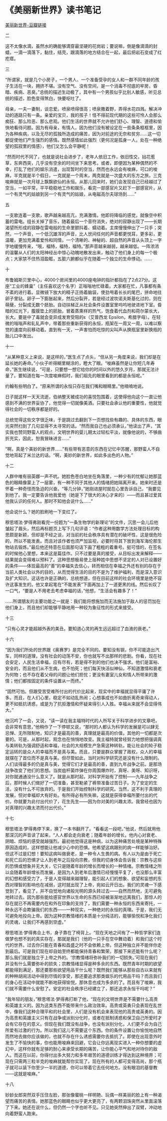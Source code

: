 # 《美丽新世界》读书笔记
[美丽新世界-豆瓣链接](https://book.douban.com/subject/1321789/)

二

这不太像水滴，虽然水的确能够滴穿最坚硬的花岗岩；要说嘛，倒是像滴滴的封蜡，一滴一滴落下，黏住，结壳，跟滴落的地方结合在一起，最后把岩石变成了红疙瘩。

三

“所谓家，就是几个小房子，一个男人、一个准备受孕的女人和一群不同年龄的孩子生活在一块，拥挤不堪。没有空气、没有空间，是一个消毒不彻底的牢房，昏暗、疾病、恶臭。”总统的描述生动极了，其中有一个男孩似乎比别人敏感，听见总统的描述，脸色变得煞白，快要呕吐了。

母亲，一夫一妻制，谈恋爱。喷泉喷得很高；喷泉撒着野，弄得水花四溅。解决冲动的道路只有一条。亲爱的宝贝，我的孩子！怪不得前现代期的这些可怜人会那么痴狂、那么险恶、那么悲观。他们生活的世界就不允许他们舒心、理智、道德和愉快地看待问题。因为有母亲，有情人，因为他们没有被设定在一些条条框框里，因为各种疾病，以及无尽的孤独所造成的痛苦，因为对前途的无奈和贫穷……这一切都促使他们产生强烈的感情。既然感情如此强烈（更何况是孤身一人，处在一种绝望的孤寂里的情感），他们又怎么会平静呢！

“然而时代不同了，也就是说社会进步了，老年人依旧工作，依旧性交，拈花惹草，东奔西突，几乎没有空余的时间坐下来思考。或者，即便因为某种偶然的不幸，打乱了他们的娱乐消遣，出现暂时的空当，然而也永远会有唆麻，可口的唆麻，半克就是半个假日，一克就是一个周末，两克就是一次盛大的东方之旅，三克唆麻就是一次月球上飘飘欲仙的永恒。从那儿回来时，她们会发现自己已经越过了空当，一如平常，平平稳稳地工作和娱乐，看完一部感官片又赶下一部感官片，从一个有灵气的姑娘到另一个有灵气的姑娘，从电磁高尔夫球场到……”

五

一支歌连着一支歌，歌声越来越高亢，充满激情。他即将降临的感觉，就像空中积蓄的雷电。组长关掉了音乐，随着最后一个音符消失，绝对的寂静出现了——长期渴望所形成的寂静在雷电般的生命里颤抖着、蠕动着。主席慢慢伸出了一只手；突然，一个声音，一个低沉雄浑的声音，比人世间任何的声音都更悦耳，更多彩，更温暖，更加充满着爱怜和同情，一个清晰的、神秘的、超自然的声音从头顶上一字字地缓慢传来，“哦，福特，福特，福特。”那声音越来越弱，越来越低。一阵浓浓的温馨从人们的太阳神经丛中惊心动魄地散发出来，触动了他们身上的每一个极点；大家禁不住热泪盈眶，五脏六腑都似乎在随着一个独立的生命悸动。……

十

布鲁姆斯贝里中心，4000个房间里的4000座电钟的指针都指在了2点27分。这座“工业的蜂巢”（主任喜欢这个名字）正嗡嗡地忙碌着。大家都在忙，凡事都有条不紊的进行着。显微镜下放大的精子正扬着脑袋，使劲甩着长长的尾巴，拼命地往卵子里钻。卵子一下膨胀起来，然后分裂开，若是经过波坎诺夫斯基化过的，则在萌蘖，分裂成无数个胚胎。自动扶梯正从社会条件设置室里呜呜地驶进地下室。昏暗的红光下，腹膜垫上的胚胎，冒着蒸熏样的热气，饱食着代血剂和荷尔蒙长大，长大。要是中了毒就会变异成发育受阻的ε（艾普西龙 Epsilon，希腊字母）。在轻微的嗡嗡声和轧轧声中，带着那些重新获得的永恒，瓶架在一周又一周，以难以察觉的速度向前移动着。直到有一天，一声害怕而吃惊的尖叫声从换瓶室里新换瓶的胎儿口中发出。

十一

“从某种意义上来说，是这样的，”医生点了点头，“但从另一角度来说，我们却是在延长她的寿命。”小伙子听得糊里糊涂的，瞪大了眼。“唆麻虽然是让你短几年寿命，”医生继续说，“可是，只要想一想它给你的时间以外的悠久岁月，那就无法计量了。要知道在每一次度唆麻假时，我们祖先的眼里看到的都是永恒呢。”

约翰有些明白了。“原来所谓的永恒只存在我们嘴和眼睛里。”他喃喃地说。

日子就这样一天天流逝，伯纳整天被成功的喜悦包围着，这使得他向这个一直让他感到不满的世界妥协了，他觉得一切就像美酒。只要社会承认他的重要性，他就觉得社会的一切秩序都是好的。

总统觉得这些文字很乏味，于是跳过去翻到下一页想找些有趣的、具体的东西，眼光突然扫到了几句显得不太寻常的话。“然而我自己也必须承认，”他读出了声，“其实我也赞同野蛮人的观点，文明世界的婴儿期太过轻松平淡，就像他说的，不够曲折充实，因此，恕我冒昧进言……”

“啊，真是个美妙的新世界……”有些带有恶意的东西在记忆中苏醒，那野蛮人不自觉地背起了米兰达的话。“啊，美妙的新世界，如此多出色的人物。”

十二

人群中唯有丽英娜一声不吭。她脸色苍白地坐在角落里，一种少有的忧郁让她那蓝色的眼睛像蒙上了一层雾，有一种不同于其他人的情绪把她隔离开来。她来时还是怀着一种奇怪而急迫的兴奋。“等几分钟，”她刚进屋时就在心里告诉自己，“我要见到他了。我一定要告诉他我爱他（她是下了很大的决心才来的）——而且甚过爱其他我认识的任何人。那时不知他会说什么……”

他会说什么？她的脸刷地一下变红了。

穆思塔法·梦得弗刚看完一份题为“一条生物学的新理论”的文件，沉思一会儿后他皱起了眉头，然后再标题页上写下几句评语：“作者这种用数学方法处理目标的构思颇是新颖，但却是不经之谈，对当前的社会秩序具有潜在的破坏性，这是很危险的，所以不能发表。而且对该作者也须严加监视，必要时将其下放到海军海伦那生物站去锻炼。”最后他还特意在后面那句话下画了粗粗的着重号。挺可惜的，在签名的时候他心里想，本来这是篇佳作。只不过要是真的接受，从目标出发来解释——结果就会变得难以预料了。这种思想极易使上层种姓中思想不坚定的人对已设置好的条件——体现最高的“善”的幸福失去信心，转而相信在幸福之外还有别的存在于当前人类社会以外的目的，从而觉得生活的目的不是为了维护福利，而是深入意识及扩大知识。这话也许是正确的，总统想道，但在目前这样的社会环境里是绝不容许这事发生的。他又拿起笔在“不能发表”下面再加上了一道更黑的线。然后长叹了一口气，“要是人不用老去考虑幸福的话，”他想，“生活会有趣多了！”

……所谓朋友的主要功能之一就是：我们能将想施加而无法施加于敌人的惩罚加在他们身上，而且他们却能够平静地用一种较为象征性的形式来接受。

十三

“只有心灵才能超越外表的美丑。要知道心灵的再生远远超过了血液的衰老。”

十六

“因为我们所处的世界跟《奥赛罗》是完全不同的。要知没有钢，你不可能造出汽车，同样的道理，没有社会的动荡不安，你也就写不出那样的悲剧。你看，现在社会安定，人民生活幸福，应有尽有，若是得不到的他们也决不强求。他们是富裕、安全的，而且他们从不生病，也不怕死；他们每天快活似神仙，不知道激情和衰老为何物；也不存在着父母的问题让他们担忧；更没有妻室儿女和情人所带来的激情；他们都按固定的条件设置从一而终。”

“固然可怕。但跟受苦受难所付出的代价比起来，现实中的幸福就显得平庸了许多。而且，在人们心里，稳定不如动乱热闹；心想事成也不如曲折离奇来得动人，更不如抵抗诱惑，或是为了抗拒激情和怀疑来得引人入胜。幸福从来就不会显得伟大。”

他沉吟了一会，又说，“读一读在我主福特时代的人所写关于科学进步的文章吧，会非常有意思，”他稍作了一下停顿又说，“那时的人都认为科学的发展是可以肆无忌惮、无所限制地，知识才是最高的善，真理就是最高的价值，其他的一切都是次要的。可是，从那时起，观念也在悄悄地改变。我主福特就曾经努力地想把强调真与美转轨为强调舒适和幸福，社会的大规模生产急需这种转轨，能让社会的轮子稳定运转的是众人的幸福而不是真与美。而且，只要是群众掌握了政权，众人的幸福就摆在了首位而不是真与美。但尽管如此，当时对科学研究还是没有什么限制的。人们谈得最多的仍是真与美，觉得它们才是最高的善，直到九年战争之前。是那场战争改变了他们的思想。当炭疽杆菌炸弹在你周围爆炸时，真呀、美呀、知识呀，对你就通通没什么意义了。就是从那时起，对科学开始有了控制——九年战争之后，那时候人们做好了一切准备，甚至勒紧了裤带准备过苦日子。为了安定的生活，没有什么不可放弃的。于是我们开始控制科学的研究。当然，这不利于真理的发展，但对幸福却大有好处。有所得必有所失嘛，这就是获得幸福所要付出的代价。你就要为此付出代价了，花生先生——因为你对美的兴趣太浓。我曾经也因为对真理的兴趣太浓而付出代价。”

十七

穆思塔法·梦得弗停下来，换了一本书翻开了。“看看这一段吧，”他说，然后就用他那深沉的声音读了起来，“人人都会走向衰老；随着年龄的增长，他内心对衰老、阴暗、烦恼的感受就越强烈。最初他觉得这是种病，以为这种痛苦处境是某种特殊原因造成的，这样想能让他减少心中的恐惧。他希望这病跟别的病一样能够治好。但这不过是幻想！要知这病叫做衰老，是一种令人生畏的病。有人以为是由于死亡和死亡后的恐惧才让人到老年之后投向宗教，但我的切身体会告诉我：宗教与这些的恐惧或想象并无大关，它只是随着年龄的增长而增长的一种情绪。宗教情绪之所以会随着年龄增长而发展，是因为人到老年后激情已经慢慢平复了，也没那么丰富的幻想和感受力了，于是人变得越来越理智，能引起人们的想象、欲望和妄想的东西对理智的影响也在减弱，这时就出现了上帝，宛如云开日出。我们的灵魂一下感觉到了，看见了，并不自觉地向诸般光明的源头转过去——自然而然地，无可避免地转过去。因为那些能给感官世界以生命的东西已经被渐渐地远离我们，那惊人的存在就已不再需要内在和外在印象的支持了，我们需要一种永恒的东西来寄托，一种永远不会欺骗我们的东西——一种现实，一种绝对的永恒的真理。于是，我们无可避免地投向上帝。因为这种宗教情绪的本质是十分纯洁的，能够愉悦和净化我们的灵魂，让我们不再感到空虚。”

穆思塔法·梦得弗合上书，身子靠在了椅背上。“现在天地之间有了一种哲学家们连做梦也想不到的真实存在，那就是我们（他的一只手在空中舞动着）和我们这个时代的世界。过去你只能在青春和昌盛之时不会依赖上帝。但这种独立并不能伴你走到最后。可是我们现在却自始至终都能保持青春和繁荣，那接下来还能有什么呢？那么我们就是独立于上帝之外的。‘宗教情绪将弥补我们的一切损失。’可现在我们并没有什么需要弥补的损失；宗教情绪显得是种多余的东西。既然青年时期的欲望都能得到满足，那还要那些欲望用品干什么呢？既然我们能够从那些自古以来就有的种种胡闹活动中得到尽情的享受，那还要追求那类娱乐的代用品干吗？而且我们的身心在活动中就能不断地获得愉悦，那休息也成为多余的了。而且有了唆麻，我们就不需要什么安慰了。安定的社会秩序已经建立了，那还追求永恒干吗呢？”

“我年轻的朋友，”穆思塔法·梦得弗打断了他，“现在的文明世界是不需要什么高贵和英雄主义的。因为这类东西不能带来什么政治效率。高贵或英勇只会表现在乱世中，像我们这种合理平和的社会里，人们是没有机会来表现他的高贵或英勇的。因为高贵和英雄主义只有在战争或派别分化时，或者在抵制诱惑和保卫自己所爱时才会有它存在的意义。但现在我们既没有战争，也没有派别分化，人们更不会为自己所爱有过激的行为。所以我们这儿不需要这个东西。你的条件设置让你愉悦地自然而然地去做你应该做的，也就不存在什么诱惑需要你去抵抗了。即使在出现意外时发生了不愉快的事，你也能用唆麻来回避，它会让你远离现实进入一种你想要的虚幻中，这样你就有足够的耐心来承受长期的痛苦，让你能心平气和地对待你的敌人。而这在以前，你得付出多大努力和多年艰苦的道德训练才得达到这种境界；可现在只需两三粒半克的唆麻就能帮你实现了。现在所有的人都可变得高尚，那个瓶子就可以装下你至少一半的道德，你可以带着它去任何地方。没有眼泪的基督教——这就是唆麻。”

十八

妙龄女郎突然双手压住左脸，那张像蜜桃一样明艳、玩偶一样美丽的脸上有一种渴望而痛苦的表情。她那蓝色的眼睛也似乎更大更亮了，有两颗泪珠突然从里面滚落了下来。她还在说什么，但仍然一个字也听不见。只见她突然伸出了双臂，冲动地向着野蛮人跑来。